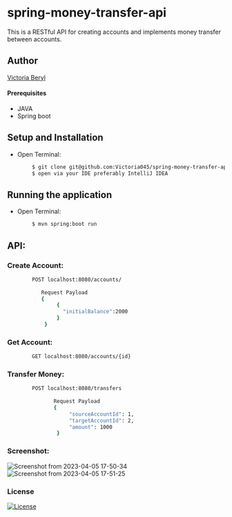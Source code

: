 # spring-money-transfer-api
This is a RESTful API for creating accounts and implements money transfer between accounts.

## Author 
[Victoria Beryl](https://github.com/Victoria045)

#### Prerequisites
* JAVA
* Spring boot

## Setup and Installation
* Open Terminal:
```bash
        $ git clone git@github.com:Victoria045/spring-money-transfer-api.git
        $ open via your IDE preferably IntelliJ IDEA 
```

## Running the application
* Open Terminal:
```bash
        $ mvn spring:boot run
```
## API:
### Create Account:
```bash
        POST localhost:8080/accounts/
        
           Request Payload
           {
                {
                  "initialBalance":2000
                }
            }
```
### Get Account:
```bash
        GET localhost:8080/accounts/{id}
```
### Transfer Money:
```bash
        POST localhost:8080/transfers
        
               Request Payload
               {
                    "sourceAccountId": 1,
                    "targetAccountId": 2,
                    "amount": 1000
                }
```
### Screenshot:
![Screenshot from 2023-04-05 17-50-34](https://user-images.githubusercontent.com/50333645/230119026-f22cbfef-a3d0-440f-9c7c-593941f1d5bd.png)
![Screenshot from 2023-04-05 17-51-25](https://user-images.githubusercontent.com/50333645/230119060-5ce958a4-6fbe-4140-9d5b-2519dc3cb64f.png)

### License
[![License](https://img.shields.io/packagist/l/loopline-systems/closeio-api-wrapper.svg)](git@github.com:Victoria045/spring-money-transfer-api.git/blob/master/LICENSE)
